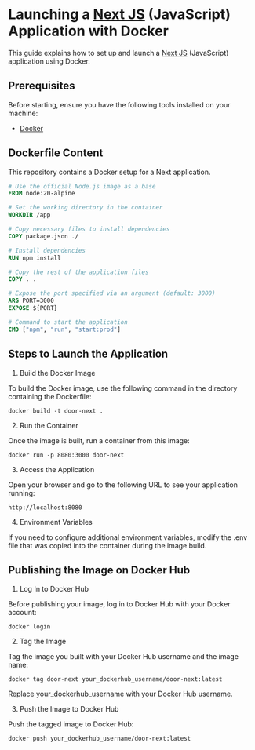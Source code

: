 # Launching a [Next JS](https://nextjs.org/docs) (JavaScript) Application with Docker

This guide explains how to set up and launch a [Next JS](https://nextjs.org/docs) (JavaScript) application using Docker.

## Prerequisites

Before starting, ensure you have the following tools installed on your machine:

- [Docker](https://www.docker.com/products/docker-desktop)

## Dockerfile Content

This repository contains a Docker setup for a Next application.

```Dockerfile
# Use the official Node.js image as a base
FROM node:20-alpine

# Set the working directory in the container
WORKDIR /app

# Copy necessary files to install dependencies
COPY package.json ./

# Install dependencies
RUN npm install

# Copy the rest of the application files
COPY . .

# Expose the port specified via an argument (default: 3000)
ARG PORT=3000
EXPOSE ${PORT}

# Command to start the application
CMD ["npm", "run", "start:prod"]

```
## Steps to Launch the Application

1. Build the Docker Image

To build the Docker image, use the following command in the directory containing the Dockerfile:

```
docker build -t door-next .
```

2. Run the Container

Once the image is built, run a container from this image:

```
docker run -p 8080:3000 door-next
```

3. Access the Application

Open your browser and go to the following URL to see your application running:

```
http://localhost:8080
```

4. Environment Variables

If you need to configure additional environment variables, modify the .env file that was copied into the container during the image build.

## Publishing the Image on Docker Hub

1. Log In to Docker Hub

Before publishing your image, log in to Docker Hub with your Docker account:

```
docker login
```

2. Tag the Image

Tag the image you built with your Docker Hub username and the image name:

```
docker tag door-next your_dockerhub_username/door-next:latest
```
Replace your_dockerhub_username with your Docker Hub username.

3. Push the Image to Docker Hub

Push the tagged image to Docker Hub:

```
docker push your_dockerhub_username/door-next:latest
```

